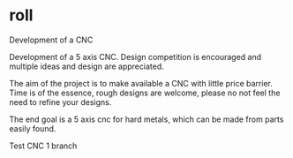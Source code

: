 # roll
Development of a CNC

Development of a 5 axis CNC. Design competition is encouraged and multiple ideas and design are appreciated.

The aim of the project is to make available a CNC with little price barrier. Time is of the essence, rough designs are welcome, please no not feel the need to refine your designs.

The end goal is a 5 axis cnc for hard metals, which can be made from parts easily found.

Test CNC 1 branch
